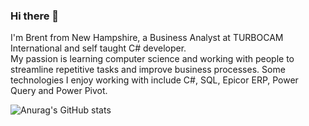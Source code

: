 ### Hi there 👋

I'm Brent from New Hampshire, a Business Analyst at TURBOCAM International and self taught C# developer.  
My passion is learning computer science and working with people to streamline repetitive tasks and improve business processes.
Some technologies I enjoy working with include C#, SQL, Epicor ERP, Power Query and Power Pivot.

![Anurag's GitHub stats](https://github-readme-stats.vercel.app/api?username=brentcrystal&theme=dark&show_icons=true)


